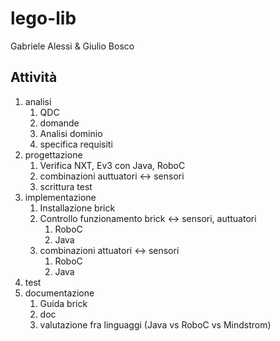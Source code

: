 # lego-lib
Gabriele Alessi & Giulio Bosco

## Attivit&agrave;
1. analisi
    1. QDC
    2. domande
    3. Analisi dominio
    4. specifica requisiti
2. progettazione
    1. Verifica NXT, Ev3 con Java, RoboC
    2. combinazioni auttuatori <-> sensori
    3. scrittura test
3. implementazione
    1. Installazione brick
    2. Controllo funzionamento brick <-> sensori, auttuatori
        1. RoboC
        2. Java
    3. combinazioni attuatori <-> sensori
        1. RoboC
        2. Java
3. test
5. documentazione
    1. Guida brick
    2. doc
    3. valutazione fra linguaggi (Java vs RoboC vs Mindstrom)
